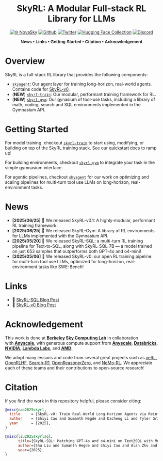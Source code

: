 <div align="center">

# SkyRL: A Modular Full-stack RL Library for LLMs


[![🌐 NovaSky](https://img.shields.io/badge/-Visit%20Website-5865F2?style=for-the-badge)](https://novasky-ai.github.io/) [![Github](https://img.shields.io/badge/SkyRL-000000?style=for-the-badge&logo=github&logoColor=000&logoColor=white)](https://github.com/NovaSky-AI/SkyRL) [![Twitter](https://img.shields.io/badge/NovaSky-white?style=for-the-badge&logo=X&logoColor=000&color=000&labelColor=white)](https://x.com/NovaSkyAI) [![Hugging Face Collection](https://img.shields.io/badge/NovaSky-fcd022?style=for-the-badge&logo=huggingface&logoColor=000&labelColor)](https://huggingface.co/NovaSky-AI) [![Discord](https://img.shields.io/badge/NovaSky-5865F2?style=for-the-badge&logo=discord&logoColor=white)](https://discord.gg/RBAjeWSA)



<div align="center" style="font-family: Arial, sans-serif;">
  <p>
    <a href="#news" style="text-decoration: none; font-weight: bold;">News</a> •
    <a href="#links" style="text-decoration: none; font-weight: bold;">Links</a> •
    <a href="#getting-started" style="text-decoration: none; font-weight: bold;">Getting Started</a> •
    <a href="#citation" style="text-decoration: none; font-weight: bold;">Citation</a> •
    <a href="#acknowledgement" style="text-decoration: none; font-weight: bold;">Acknowledgement</a> 
  </p>
</div>

</div>

# Overview

SkyRL is a full-stack RL library that provides the following components:

- [`skyagent`](./skyagent): Our agent layer for training long-horizon, real-world agents. Contains code for [SkyRL-v0](https://novasky-ai.notion.site/skyrl-v0).
- (**NEW**) [`skyrl-train`](./skyrl-train): Our modular, performant training framework for RL.
- (**NEW**) [`skyrl-gym`](./skyrl-gym): Our gynasium of tool-use tasks, including a library of math, coding, search and SQL environments implemented in the Gymnasium API.

# Getting Started

For model training, checkout [`skyrl-train`](./skyrl-train) to start using, modifying, or building on top of the SkyRL training stack. See our [quickstart docs](https://skyrl.readthedocs.io/en/latest/index.html) to ramp up!

For building environments, checkout [`skyrl-gym`](./skyrl-gym) to integrate your task in the simple gymnasium interface.

For agentic pipelines, checkout [`skyagent`](./skyagent) for our work on optimizing and scaling pipelines for multi-turn tool use LLMs on long-horizon, real-environment tasks.


# News
- **[2025/06/25]** 🎉 We released SkyRL-v0.1: A highly-modular, performant RL training framework.
- **[2025/06/25]** 🎉 We released SkyRL-Gym: A library of RL environments for LLMs implemented with the Gymnasium API.
- **[2025/05/20]** 🎉 We released SkyRL-SQL: a multi-turn RL training pipeline for Text-to-SQL, along with SkyRL-SQL-7B — a model trained on just 653 samples that outperforms both GPT-4o and o4-mini!
- **[2025/05/06]** 🎉 We released SkyRL-v0: our open RL training pipeline for multi-turn tool use LLMs, optimized for long-horizon, real-environment tasks like SWE-Bench!

# Links
- 📜 [SkyRL-SQL Blog Post](https://novasky-ai.notion.site/skyrl-sql)
- 📜 [SkyRL-v0 Blog Post](https://novasky-ai.notion.site/skyrl-v0)

# Acknowledgement

This work is done at [**Berkeley Sky Computing Lab**](https://sky.cs.berkeley.edu/) in collaboration with [**Anyscale**](https://www.anyscale.com/), with generous compute support from [**Anyscale**](https://www.anyscale.com/), [**Databricks**](https://www.databricks.com/), [**NVIDIA**](https://developer.nvidia.com/brev), [**Lambda Labs**](https://lambdalabs.com/service/gpu-cloud?srsltid=AfmBOop5FnmEFTkavVtdZDsLWvHWNg6peXtat-OXJ9MW5GMNsk756PE5), and [**AMD**](https://www.amd.com/en.html).

We adopt many lessons and code from several great projects such as [veRL](https://github.com/volcengine/verl), [OpenRLHF](https://github.com/OpenRLHF/OpenRLHF), [Search-R1](https://github.com/PeterGriffinJin/Search-R1), [OpenReasonerZero](https://github.com/Open-Reasoner-Zero/Open-Reasoner-Zero), and [NeMo-RL](https://github.com/NVIDIA-NeMo/RL). We appreciate each of these teams and their contributions to open-source research!


# Citation

If you find the work in this repository helpful, please consider citing:

```bibtex
@misc{cao2025skyrl,
  title     = {SkyRL-v0: Train Real-World Long-Horizon Agents via Reinforcement Learning},
  author    = {Shiyi Cao and Sumanth Hegde and Dacheng Li and Tyler Griggs and Shu Liu and Eric Tang and Jiayi Pan and Xingyao Wang and Akshay Malik and Graham Neubig and Kourosh Hakhamaneshi and Richard Liaw and Philipp Moritz and Matei Zaharia and Joseph E. Gonzalez and Ion Stoica},
  year      = {2025},
}
```

```bibtex
@misc{liu2025skyrlsql,
      title={SkyRL-SQL: Matching GPT-4o and o4-mini on Text2SQL with Multi-Turn RL},
      author={Shu Liu and Sumanth Hegde and Shiyi Cao and Alan Zhu and Dacheng Li and Tyler Griggs and Eric Tang and Akshay Malik and Kourosh Hakhamaneshi and Richard Liaw and Philipp Moritz and Matei Zaharia and Joseph E. Gonzalez and Ion Stoica},
      year={2025},
}
```
